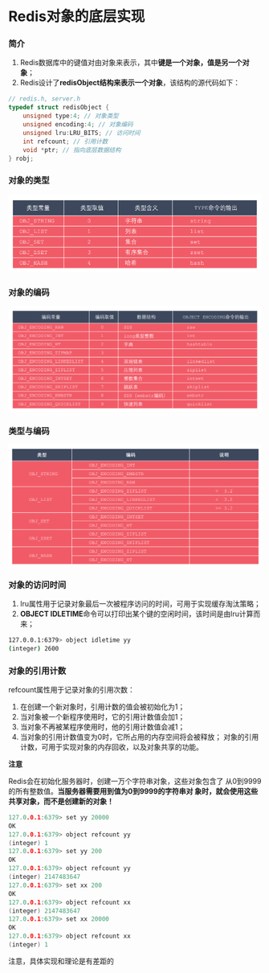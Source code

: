 # Redis对象的底层实现

### **简介**

1. Redis数据库中的键值对由对象来表示，其中**键是一个对象，值是另一个对象**； 
2. Redis设计了**redisObject结构来表示一个对象**，该结构的源代码如下：

```c
// redis.h, server.h
typedef struct redisObject {
    unsigned type:4; // 对象类型
    unsigned encoding:4; // 对象编码
    unsigned lru:LRU_BITS; // 访问时间
    int refcount; // 引用计数
    void *ptr; // 指向底层数据结构
} robj;

```

### **对象的类型**

![](pic\11.png)

### 对象的编码

![](pic\12.png)

###  类型与编码

![](pic\13.png)

### 对象的访问时间

1. lru属性用于记录对象最后一次被程序访问的时间，可用于实现缓存淘汰策略；  
2. **OBJECT IDLETIME**命令可以打印出某个键的空闲时间，该时间是由lru计算而来；

```bash
127.0.0.1:6379> object idletime yy
(integer) 2600
```

### 对象的引用计数

refcount属性用于记录对象的引用次数： 

1. 在创建一个新对象时，引用计数的值会被初始化为1； 
2.  当对象被一个新程序使用时，它的引用计数值会加1； 
3. 当对象不再被某程序使用时，他的引用计数值会减1； 
4. 当对象的引用计数值变为0时，它所占用的内存空间将会被释放； 对象的引用计数，可用于实现对象的内存回收，以及对象共享的功能。

**注意**

Redis会在初始化服务器时，创建一万个字符串对象，这些对象包含了 从0到9999的所有整数值。**当服务器需要用到值为0到9999的字符串对 象时，就会使用这些共享对象，而不是创建新的对象！**

```c
127.0.0.1:6379> set yy 20000
OK
127.0.0.1:6379> object refcount yy
(integer) 1
127.0.0.1:6379> set yy 200
OK
127.0.0.1:6379> object refcount yy
(integer) 2147483647
127.0.0.1:6379> set xx 200
OK
127.0.0.1:6379> object refcount xx
(integer) 2147483647
127.0.0.1:6379> set xx 20000
OK
127.0.0.1:6379> object refcount xx
(integer) 1
```

注意，具体实现和理论是有差距的